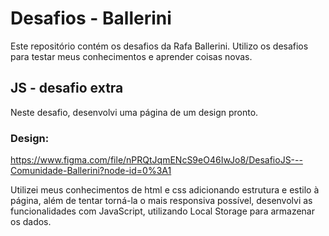 # Desafios - Ballerini

Este repositório contém os desafios da Rafa Ballerini.
Utilizo os desafios para testar meus conhecimentos e aprender coisas novas.

## JS - desafio extra
Neste desafio, desenvolvi uma página de um design pronto.

### Design:
https://www.figma.com/file/nPRQtJqmENcS9eO46IwJo8/DesafioJS---Comunidade-Ballerini?node-id=0%3A1

Utilizei meus conhecimentos de html e css adicionando estrutura e estilo à página, além de tentar torná-la o mais responsiva possível, desenvolvi as funcionalidades com JavaScript, utilizando Local Storage para armazenar os dados.
